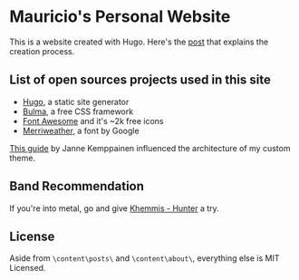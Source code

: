 # Mauricio's Personal Website

This is a website created with Hugo. Here's the [post](https://maurcz.github.io/posts/001-building-a-blog-in-2020/) that explains the creation process.

## List of open sources projects used in this site

- [Hugo](https://gohugo.io/), a static site generator
- [Bulma](https://bulma.io/), a free CSS framework
- [Font Awesome](https://fontawesome.com/icons?d=gallery&m=free) and it's ~2k free icons
- [Merriweather](https://fonts.google.com/specimen/Merriweather), a font by Google

[This guide](https://www.pakstech.com/blog/create-hugo-theme/) by Janne Kemppainen influenced the architecture of my custom theme.

## Band Recommendation

If you're into metal, go and give [Khemmis - Hunter](https://open.spotify.com/album/3u16EqmIewkFrJLvGQFVmL?si=z08XXF5CSgmR4ZTBEsQAdw) a try. 

## License

Aside from `\content\posts\` and `\content\about\`, everything else is MIT Licensed. 
